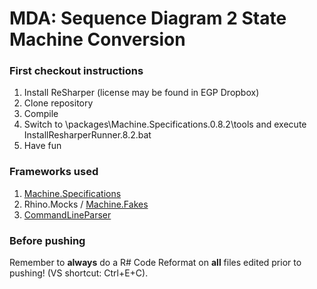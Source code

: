 # MDA: Sequence Diagram 2 State Machine Conversion

### First checkout instructions

1. Install ReSharper (license may be found in EGP Dropbox)
2. Clone repository
3. Compile
4. Switch to <solution-root>\packages\Machine.Specifications.0.8.2\tools and execute InstallResharperRunner.8.2.bat
5. Have fun

### Frameworks used

1. [Machine.Specifications](https://github.com/machine/machine.specifications)
2. Rhino.Mocks / [Machine.Fakes](https://github.com/BjRo/Machine.Fakes)
3. [CommandLineParser](https://commandline.codeplex.com/)

### Before pushing

Remember to **always** do a R# Code Reformat on **all** files edited prior to pushing! (VS shortcut: Ctrl+E+C).
